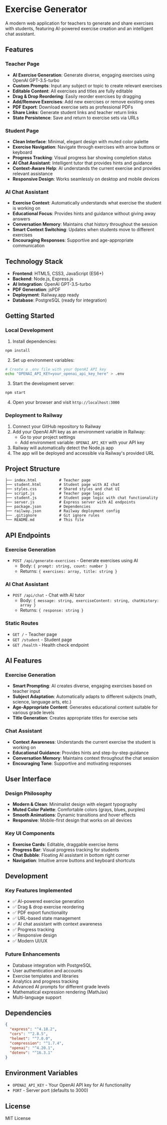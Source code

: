 # Exercise Generator

A modern web application for teachers to generate and share exercises with students, featuring AI-powered exercise creation and an intelligent chat assistant.

## Features

### Teacher Page
- **AI Exercise Generation**: Generate diverse, engaging exercises using OpenAI GPT-3.5-turbo
- **Custom Prompts**: Input any subject or topic to create relevant exercises
- **Editable Content**: All exercises and titles are fully editable
- **Drag & Drop Reordering**: Easily reorder exercises by dragging
- **Add/Remove Exercises**: Add new exercises or remove existing ones
- **PDF Export**: Download exercise sets as professional PDFs
- **Share Links**: Generate student links and teacher return links
- **State Persistence**: Save and return to exercise sets via URLs

### Student Page
- **Clean Interface**: Minimal, elegant design with muted color palette
- **Exercise Navigation**: Navigate through exercises with arrow buttons or keyboard
- **Progress Tracking**: Visual progress bar showing completion status
- **AI Chat Assistant**: Intelligent tutor that provides hints and guidance
- **Context-Aware Help**: AI understands the current exercise and provides relevant assistance
- **Responsive Design**: Works seamlessly on desktop and mobile devices

### AI Chat Assistant
- **Exercise Context**: Automatically understands what exercise the student is working on
- **Educational Focus**: Provides hints and guidance without giving away answers
- **Conversation Memory**: Maintains chat history throughout the session
- **Smart Context Switching**: Updates when students move to different exercises
- **Encouraging Responses**: Supportive and age-appropriate communication

## Technology Stack

- **Frontend**: HTML5, CSS3, JavaScript (ES6+)
- **Backend**: Node.js, Express.js
- **AI Integration**: OpenAI GPT-3.5-turbo
- **PDF Generation**: jsPDF
- **Deployment**: Railway.app ready
- **Database**: PostgreSQL (ready for integration)

## Getting Started

### Local Development

1. Install dependencies:
```bash
npm install
```

2. Set up environment variables:
```bash
# Create a .env file with your OpenAI API key
echo "OPENAI_API_KEY=your_openai_api_key_here" > .env
```

3. Start the development server:
```bash
npm start
```

4. Open your browser and visit `http://localhost:3000`

### Deployment to Railway

1. Connect your GitHub repository to Railway
2. Add your OpenAI API key as an environment variable in Railway:
   - Go to your project settings
   - Add environment variable: `OPENAI_API_KEY` with your API key
3. Railway will automatically detect the Node.js app
4. The app will be deployed and accessible via Railway's provided URL

## Project Structure

```
├── index.html          # Teacher page
├── student.html        # Student page with AI chat
├── styles.css          # Shared styles and chat UI
├── script.js           # Teacher page logic
├── student.js          # Student page logic with chat functionality
├── server.js           # Express server with AI endpoints
├── package.json        # Dependencies
├── railway.json        # Railway deployment config
├── .gitignore          # Git ignore rules
└── README.md           # This file
```

## API Endpoints

### Exercise Generation
- `POST /api/generate-exercises` - Generate exercises using AI
  - Body: `{ prompt: string, count: number }`
  - Returns: `{ exercises: array, title: string }`

### AI Chat Assistant
- `POST /api/chat` - Chat with AI tutor
  - Body: `{ message: string, exerciseContent: string, chatHistory: array }`
  - Returns: `{ response: string }`

### Static Routes
- `GET /` - Teacher page
- `GET /student` - Student page
- `GET /health` - Health check endpoint

## AI Features

### Exercise Generation
- **Smart Prompting**: AI creates diverse, engaging exercises based on teacher input
- **Subject Adaptation**: Automatically adapts to different subjects (math, science, language arts, etc.)
- **Age-Appropriate Content**: Generates educational content suitable for various grade levels
- **Title Generation**: Creates appropriate titles for exercise sets

### Chat Assistant
- **Context Awareness**: Understands the current exercise the student is working on
- **Educational Guidance**: Provides hints and step-by-step guidance
- **Conversation Memory**: Maintains context throughout the chat session
- **Encouraging Tone**: Supportive and motivating responses

## User Interface

### Design Philosophy
- **Modern & Clean**: Minimalist design with elegant typography
- **Muted Color Palette**: Comfortable colors (grays, blues, purples)
- **Smooth Animations**: Dynamic transitions and hover effects
- **Responsive**: Mobile-first design that works on all devices

### Key UI Components
- **Exercise Cards**: Editable, draggable exercise items
- **Progress Bar**: Visual progress tracking for students
- **Chat Bubble**: Floating AI assistant in bottom right corner
- **Navigation**: Intuitive arrow buttons and keyboard shortcuts

## Development

### Key Features Implemented
- ✅ AI-powered exercise generation
- ✅ Drag & drop exercise reordering
- ✅ PDF export functionality
- ✅ URL-based state management
- ✅ AI chat assistant with context awareness
- ✅ Progress tracking
- ✅ Responsive design
- ✅ Modern UI/UX

### Future Enhancements
- Database integration with PostgreSQL
- User authentication and accounts
- Exercise templates and libraries
- Analytics and progress tracking
- Advanced AI prompts for different grade levels
- Mathematical expression rendering (MathJax)
- Multi-language support

## Dependencies

```json
{
  "express": "^4.18.2",
  "cors": "^2.8.5",
  "helmet": "^7.0.0",
  "compression": "^1.7.4",
  "openai": "^4.20.1",
  "dotenv": "^16.3.1"
}
```

## Environment Variables

- `OPENAI_API_KEY` - Your OpenAI API key for AI functionality
- `PORT` - Server port (defaults to 3000)

## License

MIT License
